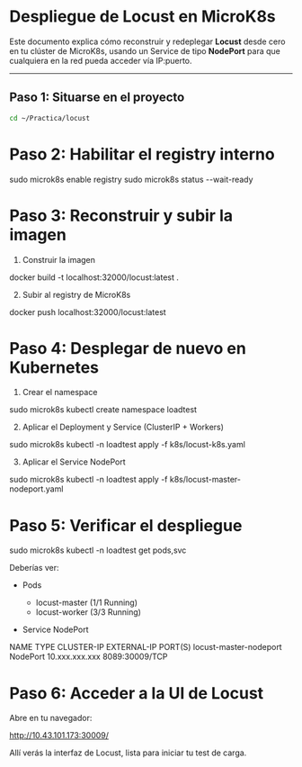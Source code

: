 # Despliegue de Locust en MicroK8s

Este documento explica cómo reconstruir y redeplegar **Locust** desde cero en tu clúster de MicroK8s, usando un Service de tipo **NodePort** para que cualquiera en la red pueda acceder vía IP:puerto.

---

## Paso 1: Situarse en el proyecto

```bash
cd ~/Practica/locust

```

# Paso 2: Habilitar el registry interno
sudo microk8s enable registry
sudo microk8s status --wait-ready

# Paso 3: Reconstruir y subir la imagen
1. Construir la imagen

docker build -t localhost:32000/locust:latest .

2. Subir al registry de MicroK8s

docker push localhost:32000/locust:latest

# Paso 4: Desplegar de nuevo en Kubernetes
1. Crear el namespace

sudo microk8s kubectl create namespace loadtest

2. Aplicar el Deployment y Service (ClusterIP + Workers)

sudo microk8s kubectl -n loadtest apply -f k8s/locust-k8s.yaml

3. Aplicar el Service NodePort

sudo microk8s kubectl -n loadtest apply -f k8s/locust-master-nodeport.yaml

# Paso 5: Verificar el despliegue

sudo microk8s kubectl -n loadtest get pods,svc

Deberías ver:

* Pods
    * locust-master (1/1 Running)
    * locust-worker (3/3 Running)

* Service NodePort

NAME                     TYPE       CLUSTER-IP     EXTERNAL-IP   PORT(S)
locust-master-nodeport   NodePort   10.xxx.xxx.xxx <none>        8089:30009/TCP

# Paso 6: Acceder a la UI de Locust

Abre en tu navegador:

http://10.43.101.173:30009/

Allí verás la interfaz de Locust, lista para iniciar tu test de carga.